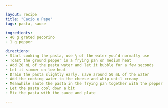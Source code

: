 ```yaml
---

layout: recipe
title: "Cacio e Pepe"
tags: pasta, sauce

ingredients:
- 40 g grated pecorino
- 1 g pepper

directions:
- Start cooking the pasta, use ¾ of the water you’d normally use
- Toast the ground pepper in a frying pan on medium heat
- Add 20 mL of the pasta water and let it bubble for a few seconds
- Let it simmer on low heat
- Drain the pasta slightly early, save around 50 mL of the water
- Add the cooking water to the cheese and whip until creamy
- Meanwhile saute the pasta in the frying pan together with the pepper
- Let the pasta cool down a bit
- Mix the pasta with the sauce and plate

---
```


